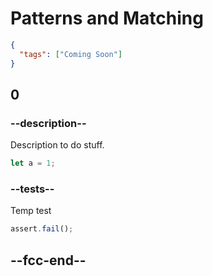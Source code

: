 # Patterns and Matching

```json
{
  "tags": ["Coming Soon"]
}
```

## 0

### --description--

Description to do stuff.

```rust
let a = 1;
```

### --tests--

Temp test

```js
assert.fail();
```

## --fcc-end--

